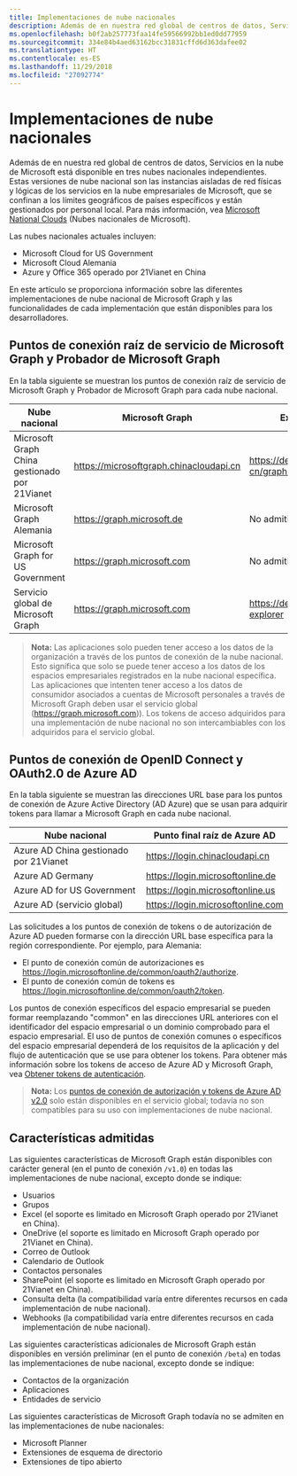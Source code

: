 ```yaml
---
title: Implementaciones de nube nacionales
description: Además de en nuestra red global de centros de datos, Servicios en la nube de Microsoft está disponible en tres nubes nacionales independientes. Estas versiones de nube nacional son las instancias aisladas de red físicas y lógicas de los servicios en la nube empresariales de Microsoft, que se confinan a los límites geográficos de países específicos y están operados por personal local. Para más información, vea Microsoft National Clouds.
ms.openlocfilehash: b0f2ab257773faa14fe59566992bb1ed0dd77959
ms.sourcegitcommit: 334e84b4aed63162bcc31831cffd6d363dafee02
ms.translationtype: HT
ms.contentlocale: es-ES
ms.lasthandoff: 11/29/2018
ms.locfileid: "27092774"
---
```

# <a name="national-cloud-deployments"></a>Implementaciones de nube nacionales


Además de en nuestra red global de centros de datos, Servicios en la nube de Microsoft está disponible en tres nubes nacionales independientes. Estas versiones de nube nacional son las instancias aisladas de red físicas y lógicas de los servicios en la nube empresariales de Microsoft, que se confinan a los límites geográficos de países específicos y están gestionados por personal local. Para más información, vea [Microsoft National Clouds](https://www.microsoft.com/es-ES/TrustCenter/CloudServices/NationalCloud) (Nubes nacionales de Microsoft).

Las nubes nacionales actuales incluyen:

- Microsoft Cloud for US Government
- Microsoft Cloud Alemania
- Azure y Office 365 operado por 21Vianet en China

En este artículo se proporciona información sobre las diferentes implementaciones de nube nacional de Microsoft Graph y las funcionalidades de cada implementación que están disponibles para los desarrolladores.

## <a name="microsoft-graph-and-microsoft-graph-explorer-service-root-endpoints"></a>Puntos de conexión raíz de servicio de Microsoft Graph y Probador de Microsoft Graph

En la tabla siguiente se muestran los puntos de conexión raíz de servicio de Microsoft Graph y Probador de Microsoft Graph para cada nube nacional.

| Nube nacional | Microsoft Graph | Explorador de Microsoft Graph
|---------------------------|----------------|----------------|
| Microsoft Graph China gestionado por 21Vianet | https://microsoftgraph.chinacloudapi.cn | https://developer.microsoft.com/zh-cn/graph/graph-explorer-china |
| Microsoft Graph Alemania | https://graph.microsoft.de | No admitida. |
| Microsoft Graph for US Government | https://graph.microsoft.com | No admitida. |
| Servicio global de Microsoft Graph | https://graph.microsoft.com | https://developer.microsoft.com/graph/graph-explorer |

> **Nota:** Las aplicaciones solo pueden tener acceso a los datos de la organización a través de los puntos de conexión de la nube nacional. Esto significa que solo se puede tener acceso a los datos de los espacios empresariales registrados en la nube nacional específica. Las aplicaciones que intenten tener acceso a los datos de consumidor asociados a cuentas de Microsoft personales a través de Microsoft Graph deben usar el servicio global (https://graph.microsoft.com)). Los tokens de acceso adquiridos para una implementación de nube nacional no son intercambiables con los adquiridos para el servicio global.

## <a name="azure-ad-openid-connect-and-oauth20-endpoints"></a>Puntos de conexión de OpenID Connect y OAuth2.0 de Azure AD

En la tabla siguiente se muestran las direcciones URL base para los puntos de conexión de Azure Active Directory (AD Azure) que se usan para adquirir tokens para llamar a Microsoft Graph en cada nube nacional.

| Nube nacional | Punto final raíz de Azure AD |
|---------------------------|----------------|
| Azure AD China gestionado por 21Vianet |https://login.chinacloudapi.cn |
| Azure AD Germany | https://login.microsoftonline.de |
| Azure AD for US Government | https://login.microsoftonline.us |
| Azure AD (servicio global) | https://login.microsoftonline.com |

Las solicitudes a los puntos de conexión de tokens o de autorización de Azure AD pueden formarse con la dirección URL base específica para la región correspondiente. Por ejemplo, para Alemania:

- El punto de conexión común de autorizaciones es https://login.microsoftonline.de/common/oauth2/authorize.
- El punto de conexión común de tokens es https://login.microsoftonline.de/common/oauth2/token.

Los puntos de conexión específicos del espacio empresarial se pueden formar reemplazando "common" en las direcciones URL anteriores con el identificador del espacio empresarial o un dominio comprobado para el espacio empresarial. El uso de puntos de conexión comunes o específicos del espacio empresarial dependerá de los requisitos de la aplicación y del flujo de autenticación que se use para obtener los tokens. Para obtener más información sobre los tokens de acceso de Azure AD y Microsoft Graph, vea [Obtener tokens de autenticación](./auth-overview.md).

> **Nota:** Los [puntos de conexión de autorización y tokens de Azure AD v2.0](https://azure.microsoft.com/es-ES/documentation/articles/active-directory-appmodel-v2-overview/) solo están disponibles en el servicio global; todavía no son compatibles para su uso con implementaciones de nube nacional.

## <a name="supported-features"></a>Características admitidas

Las siguientes características de Microsoft Graph están disponibles con carácter general (en el punto de conexión `/v1.0`) en todas las implementaciones de nube nacional, excepto donde se indique:

* Usuarios
* Grupos
* Excel (el soporte es limitado en Microsoft Graph operado por 21Vianet en China).
* OneDrive (el soporte es limitado en Microsoft Graph operado por 21Vianet en China).
* Correo de Outlook
* Calendario de Outlook
* Contactos personales 
* SharePoint (el soporte es limitado en Microsoft Graph operado por 21Vianet en China).
* Consulta delta (la compatibilidad varía entre diferentes recursos en cada implementación de nube nacional).
* Webhooks (la compatibilidad varía entre diferentes recursos en cada implementación de nube nacional).

Las siguientes características adicionales de Microsoft Graph están disponibles en versión preliminar (en el punto de conexión `/beta`) en todas las implementaciones de nube nacional, excepto donde se indique:

* Contactos de la organización
* Aplicaciones
* Entidades de servicio

Las siguientes características de Microsoft Graph todavía no se admiten en las implementaciones de nube nacionales:

* Microsoft Planner
* Extensiones de esquema de directorio
* Extensiones de tipo abierto
